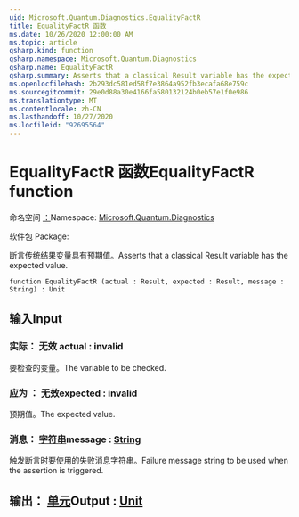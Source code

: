 ```yaml
---
uid: Microsoft.Quantum.Diagnostics.EqualityFactR
title: EqualityFactR 函数
ms.date: 10/26/2020 12:00:00 AM
ms.topic: article
qsharp.kind: function
qsharp.namespace: Microsoft.Quantum.Diagnostics
qsharp.name: EqualityFactR
qsharp.summary: Asserts that a classical Result variable has the expected value.
ms.openlocfilehash: 2b293dc581ed58f7e3864a952fb3ecafa68e759c
ms.sourcegitcommit: 29e0d88a30e4166fa580132124b0eb57e1f0e986
ms.translationtype: MT
ms.contentlocale: zh-CN
ms.lasthandoff: 10/27/2020
ms.locfileid: "92695564"
---
```

# <a name="equalityfactr-function"></a><span data-ttu-id="7f8b3-102">EqualityFactR 函数</span><span class="sxs-lookup"><span data-stu-id="7f8b3-102">EqualityFactR function</span></span>

<span data-ttu-id="7f8b3-103">命名空间 [：](xref:Microsoft.Quantum.Diagnostics)</span><span class="sxs-lookup"><span data-stu-id="7f8b3-103">Namespace: [Microsoft.Quantum.Diagnostics](xref:Microsoft.Quantum.Diagnostics)</span></span>

<span data-ttu-id="7f8b3-104">软件包 [](https://nuget.org/packages/)</span><span class="sxs-lookup"><span data-stu-id="7f8b3-104">Package: [](https://nuget.org/packages/)</span></span>


<span data-ttu-id="7f8b3-105">断言传统结果变量具有预期值。</span><span class="sxs-lookup"><span data-stu-id="7f8b3-105">Asserts that a classical Result variable has the expected value.</span></span>

```qsharp
function EqualityFactR (actual : Result, expected : Result, message : String) : Unit
```


## <a name="input"></a><span data-ttu-id="7f8b3-106">输入</span><span class="sxs-lookup"><span data-stu-id="7f8b3-106">Input</span></span>

### <a name="actual--__invalidresult__"></a><span data-ttu-id="7f8b3-107">实际： __无效 <Result>__</span><span class="sxs-lookup"><span data-stu-id="7f8b3-107">actual : __invalid<Result>__</span></span>

<span data-ttu-id="7f8b3-108">要检查的变量。</span><span class="sxs-lookup"><span data-stu-id="7f8b3-108">The variable to be checked.</span></span>


### <a name="expected--__invalidresult__"></a><span data-ttu-id="7f8b3-109">应为 __： <Result> 无效__</span><span class="sxs-lookup"><span data-stu-id="7f8b3-109">expected : __invalid<Result>__</span></span>

<span data-ttu-id="7f8b3-110">预期值。</span><span class="sxs-lookup"><span data-stu-id="7f8b3-110">The expected value.</span></span>


### <a name="message--string"></a><span data-ttu-id="7f8b3-111">消息： [字符串](xref:microsoft.quantum.lang-ref.string)</span><span class="sxs-lookup"><span data-stu-id="7f8b3-111">message : [String](xref:microsoft.quantum.lang-ref.string)</span></span>

<span data-ttu-id="7f8b3-112">触发断言时要使用的失败消息字符串。</span><span class="sxs-lookup"><span data-stu-id="7f8b3-112">Failure message string to be used when the assertion is triggered.</span></span>



## <a name="output--unit"></a><span data-ttu-id="7f8b3-113">输出： [单元](xref:microsoft.quantum.lang-ref.unit)</span><span class="sxs-lookup"><span data-stu-id="7f8b3-113">Output : [Unit](xref:microsoft.quantum.lang-ref.unit)</span></span>

